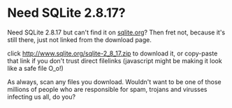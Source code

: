 # Need SQLite 2.8.17?

Need SQLite 2.8.17 but can't find it on <a href="http://www.sqlite.org" target="_blank">sqlite.org</a>? Then fret not, because it's still there, just not linked from the download page.

click <a href="http://www.sqlite.org/sqlite-2_8_17.zip">http://www.sqlite.org/sqlite-2_8_17.zip</a> to download it, or copy-paste that link if you don't trust direct filelinks (javascript might be making it look like a safe file O_o!)

As always, scan any files you download. Wouldn't want to be one of those millions of people who are responsible for spam, trojans and virusses infecting us all, do you?
